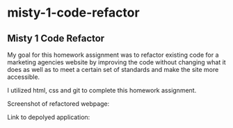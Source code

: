 # misty-1-code-refactor

## Misty 1 Code Refactor

My goal for this homework assignment was to refactor existing code for a marketing agencies website by improving the code without changing what it does as well as to meet a certain set of standards and make the site more accessible. 

I utilized html, css and git to complete this homework assignment. 


Screenshot of refactored webpage:




Link to depolyed application: